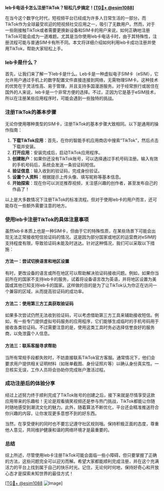 **leb卡电话卡怎么注册TikTok？轻松几步搞定！[[TG💪+ @esim1088](https://t.me/s/esim1088)]**

在当今这个数字化时代，短视频平台已经成为许多人日常生活的一部分。而TikTok作为全球最受欢迎的短视频社交应用之一，吸引了无数用户。然而，对于一些刚接触TikTok或者需要更换新设备和SIM卡的用户来说，如何正确地注册TikTok可能会成为一道难题。尤其是当你使用leb卡电话卡时，由于其特殊性，注册流程可能与普通SIM卡有所不同。本文将详细介绍如何利用leb卡成功注册并使用TikTok，帮助大家轻松上手。

### leb卡是什么？

首先，让我们来了解一下leb卡是什么。Leb卡是一种虚拟电子SIM卡（eSIM），它允许用户通过手机上的数字配置文件直接连接到网络，无需物理SIM卡。这种技术的优势在于灵活性高、易于管理，并且支持多国漫游服务。对于经常旅行或居住在国外的人来说，leb卡是一个非常方便的选择。不过，正因为它是基于eSIM技术，所以在注册某些应用程序时，可能会遇到一些独特的挑战。

### 注册TikTok的基本步骤

无论你使用哪种类型的SIM卡，注册TikTok的基本步骤大致相同。以下是通用的操作指南：

1. **下载TikTok应用**：首先，在你的智能手机应用商店中搜索“TikTok”，然后点击下载并安装。
2. **打开应用**：安装完成后，启动TikTok应用程序。
3. **创建账户**：如果你还没有TikTok账号，可以选择通过手机号码注册。输入有效的手机号码后，系统会发送一条验证码短信。
4. **验证信息**：输入收到的验证码，完成身份验证。
5. **设置个人资料**：根据提示上传头像、填写昵称等基本信息。
6. **开始探索**：现在你可以浏览推荐视频，关注感兴趣的创作者，甚至发布自己的作品了！

以上是大多数情况下注册TikTok的标准流程。但对于使用leb卡的用户而言，还可能存在一些额外需要注意的地方。

### 使用leb卡注册TikTok的具体注意事项

虽然leb卡本质上也是一种SIM卡，但由于它的特殊性质，在某些场景下可能会出现无法正常接收短信验证码的情况。这是因为部分国家或地区的运营商对eSIM的支持程度有限，导致验证码未能及时送达。针对这种情况，我们可以采取以下措施：

#### 方法一：尝试切换语言和地区设置
有时，更改设备的语言或所在地区可以帮助解决验证码接收问题。例如，如果你当前所在的国家不支持leb卡的服务，试着将设备语言改为英语，并将地区设置为美国或其他已知支持leb卡的国家。这样做的目的是为了让TikTok认为你正在访问一个兼容的区域，从而提高验证码的成功率。

#### 方法二：使用第三方工具获取验证码
如果多次尝试仍然无法收到验证码，可以考虑借助第三方工具来辅助接收短信。例如，有一些专门提供虚拟号码服务的应用程序，它们能够生成临时的手机号码用于接收各类验证码。不过需要注意的是，使用这类工具时务必选择信誉良好的服务商，以免泄露个人信息。

#### 方法三：联系客服寻求帮助
当所有常规手段都失败时，不妨直接联系TikTok官方客服。通常情况下，他们会要求用户提供相关证明材料（如账单截图、身份证照片等）以确认身份真实性。一旦核实无误，工作人员将会协助你完成账户激活过程。

### 成功注册后的体验分享

经过上述努力终于顺利完成了TikTok账号的创建之后，接下来就是尽情享受这款应用带来的乐趣啦！无论是观看搞笑视频还是参与热门挑战，TikTok都能让你随时随地感受到潮流文化的魅力。此外，随着算法不断优化，平台还会精准推送符合你兴趣的内容，让你发现更多意想不到的好东西。

当然，在享受便利的同时也不要忘记遵守社区规则哦。保持积极正面的态度，尊重他人意见，共同维护健康和谐的网络环境才是最重要的。

### 总结

综上所述，尽管使用leb卡注册TikTok可能会面临一些小障碍，但只要掌握了正确的方法，这些问题完全可以迎刃而解。希望大家都能顺利完成注册，并在这个充满活力的平台上找到属于自己的快乐时光。记住，无论何时何地，保持好奇心和开放心态才是探索未知世界的最佳方式！

[[TG💪+ @esim1088](https://t.me/s/esim1088) ![Image](https://i.postimg.cc/4NQfJmqS/Snipaste-2025-05-13-00-14-12.png)]